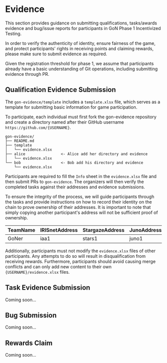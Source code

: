 # Evidence

This section provides guidance on submitting qualifications, tasks/awards evidence and bug/issue reports for participants in GoN Phase 1 Incentivized Testing.

In order to verify the authenticity of identity, ensure fairness of the game, and protect participants' rights in receiving points and claiming rewards, please make sure to submit evidence as required.

Given the registration threshold for phase 1, we assume that participants already have a basic understanding of Git operations, including submitting evidence through PR.

## Qualification Evidence Submission

The `gon-evidence/template` includes a `template.xlsx` file, which serves as a template for submitting basic information for game participation.

To participate, each individual must first fork the gon-evidence repository and create a directory named after their GitHub username `https://github.com/{USERNAME}`.

```
gon-evidence/
├── README.md
├── template
│   └── evidence.xlsx
├── alice                <- Alice add her directory and evidence
│   └── evidence.xlsx
└── bob                  <- Bob add his directory and evidence
    └── evidence.xlsx
```

Participants are required to fill the `Info` sheet in the `evidence.xlsx` file and then submit PRs to `gon-evidence`. The organizers will then verify the completed tasks against their addresses and evidence submissions.

To ensure the integrity of the process, we will guide participants through the tasks and provide instructions on how to record their identity on the chain to prove ownership of their addresses. It is important to note that simply copying another participant's address will not be sufficient proof of ownership.

| TeamName | IRISnetAddress | StargazeAddress | JunoAddress | UptickAddrss | OmniflixAddress |
| -------- | -------------- | --------------- | ----------- | ------------ | --------------- |
| GoNer    | iaa1           | stars1          | juno1       | uptick1      | omniflix1       |

Additionally, participants must not modify the `evidence.xlsx` files of other participants. Any attempts to do so will result in disqualification from receiving rewards. Furthermore, participants should avoid causing merge conflicts and can only add new content to their own `{USERNAME}/evidence.xlsx` files.

## Task Evidence Submission

Coming soon...

## Bug Submission

Coming soon...

## Rewards Claim

Coming soon...
